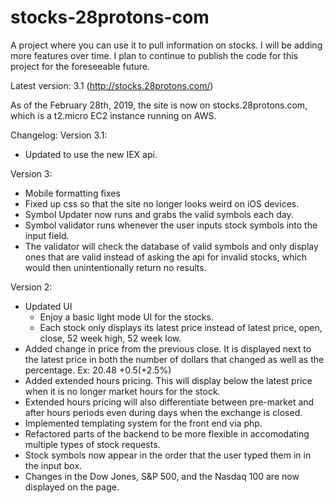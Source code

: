 # stocks-28protons-com
A project where you can use it to pull information on stocks. I will be adding more features over time. I plan to continue to publish the code for this project for the foreseeable future.


Latest version: 3.1 (http://stocks.28protons.com/)

As of the February 28th, 2019, the site is now on stocks.28protons.com, which is a t2.micro EC2 instance running on AWS.

Changelog:
Version 3.1:
- Updated to use the new IEX api.

Version 3:
- Mobile formatting fixes
- Fixed up css so that the site no longer looks weird on iOS devices.
- Symbol Updater now runs and grabs the valid symbols each day.
- Symbol validator runs whenever the user inputs stock symbols into the input field.
- The validator will check the database of valid symbols and only display ones that are valid instead of asking the api for invalid stocks, which would then unintentionally return no results.

Version 2:
- Updated UI
    - Enjoy a basic light mode UI for the stocks.
    - Each stock only displays its latest price instead of latest price, open, close, 52 week high, 52 week low.
- Added change in price from the previous close. It is displayed next to the latest price in both the number of dollars that changed as well as the percentage. Ex: 20.48 +0.5(+2.5%)
- Added extended hours pricing. This will display below the latest price when it is no longer market hours for the stock.
- Extended hours pricing will also differentiate between pre-market and after hours periods even during days when the exchange is closed.
- Implemented templating system for the front end via php.
- Refactored parts of the backend to be more flexible in accomodating multiple types of stock requests.
- Stock symbols now appear in the order that the user typed them in in the input box.
- Changes in the Dow Jones, S&P 500, and the Nasdaq 100 are now displayed on the page.
